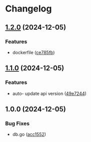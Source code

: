 # Changelog

## [1.2.0](https://github.com/Shakhboz06/Go-project/compare/v1.1.0...v1.2.0) (2024-12-05)


### Features

* dockerfile ([ce785fb](https://github.com/Shakhboz06/Go-project/commit/ce785fbf4c7f9f779c0463613fa4f7ac9f79c6a5))

## [1.1.0](https://github.com/Shakhboz06/Go-project/compare/v1.0.0...v1.1.0) (2024-12-05)


### Features

* auto- update api version ([49e7244](https://github.com/Shakhboz06/Go-project/commit/49e724458467fb3dee3109e1480f8622be304743))

## 1.0.0 (2024-12-05)


### Bug Fixes

* db.go ([acc1552](https://github.com/Shakhboz06/Go-project/commit/acc1552020a1bccaf62ab74c510ca253ea3cf439))
